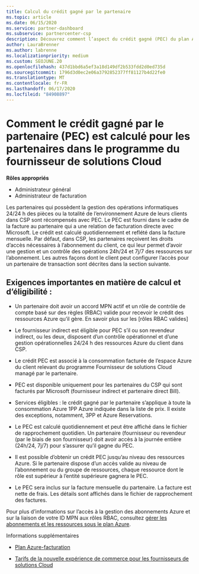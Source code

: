 ```yaml
---
title: Calcul du crédit gagné par le partenaire
ms.topic: article
ms.date: 06/15/2020
ms.service: partner-dashboard
ms.subservice: partnercenter-csp
description: Découvrez comment l’aspect du crédit gagné (PEC) du plan Azure est calculé. Cela comprend les conditions d’éligibilité pour les partenaires et les fournisseurs indirects.
author: LauraBrenner
ms.author: labrenne
ms.localizationpriority: medium
ms.custom: SEOJUNE.20
ms.openlocfilehash: 437d1bbd6a5ef3a18d149df2b533fdd2d0ed735d
ms.sourcegitcommit: 1796d3d0ec2e06a3792852377ff81127b4d22fe0
ms.translationtype: MT
ms.contentlocale: fr-FR
ms.lasthandoff: 06/17/2020
ms.locfileid: "84908897"
---
```

# <a name="how-partner-earned-credit-pec-is-calculated-for-partners-in-the-cloud-solution-provider-program"></a>Comment le crédit gagné par le partenaire (PEC) est calculé pour les partenaires dans le programme du fournisseur de solutions Cloud

**Rôles appropriés**

- Administrateur général
- Administrateur de facturation

Les partenaires qui possèdent la gestion des opérations informatiques 24/24 h des pièces ou la totalité de l’environnement Azure de leurs clients dans CSP sont récompensés avec PEC. Le PEC est fourni dans le cadre de la facture au partenaire qui a une relation de facturation directe avec Microsoft. Le crédit est calculé quotidiennement et reflété dans la facture mensuelle. Par défaut, dans CSP, les partenaires reçoivent les droits d’accès nécessaires à l’abonnement du client, ce qui leur permet d’avoir une gestion et un contrôle des opérations 24h/24 et 7j/7 des ressources sur l’abonnement. Les autres façons dont le client peut configurer l’accès pour un partenaire de transaction sont décrites dans la section suivante.


## <a name="important-eligibility-and-calculation-requirements"></a>Exigences importantes en matière de calcul et d’éligibilité :

- Un partenaire doit avoir un accord MPN actif et un rôle de contrôle de compte basé sur des règles (RBAC) valide pour recevoir le crédit des ressources Azure qu’il gère. En savoir plus sur les [rôles RBAC valides]

- Le fournisseur indirect est éligible pour PEC s’il ou son revendeur indirect, ou les deux, disposent d’un contrôle opérationnel et d’une gestion opérationnelles 24/24 h des ressources Azure du client dans CSP.

- Le crédit PEC est associé à la consommation facturée de l’espace Azure du client relevant du programme Fournisseur de solutions Cloud managé par le partenaire. 

- PEC est disponible uniquement pour les partenaires du CSP qui sont facturés par Microsoft (fournisseur indirect et partenaire direct Bill).

- Services éligibles : le crédit gagné par le partenaire s’applique à toute la consommation Azure 1PP Azure indiquée dans la liste de prix. Il existe des exceptions, notamment, 3PP et Azure Reservations.

- Le PEC est calculé quotidiennement et peut être affiché dans le fichier de rapprochement quotidien. Un partenaire (fournisseur ou revendeur (par le biais de son fournisseur) doit avoir accès à la journée entière (24h/24, 7j/7) pour s’assurer qu’il gagne du PEC.

- Il est possible d’obtenir un crédit PEC jusqu’au niveau des ressources Azure. Si le partenaire dispose d’un accès valide au niveau de l’abonnement ou du groupe de ressources, chaque ressource dont le rôle est supérieur à l’entité supérieure gagnera le PEC. 

- Le PEC sera inclus sur la facture mensuelle du partenaire. La facture est nette de frais. Les détails sont affichés dans le fichier de rapprochement des factures.

Pour plus d’informations sur l’accès à la gestion des abonnements Azure et sur la liaison de votre ID MPN aux rôles RBAC, consultez [gérer les abonnements et les ressources sous le plan Azure](azure-plan-manage.md).

Informations supplémentaires

- [Plan Azure-facturation](azure-plan-billing.md)

- [Tarifs de la nouvelle expérience de commerce pour les fournisseurs de solutions Cloud](azure-plan-price-list.md)